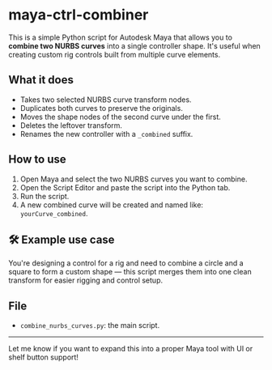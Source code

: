 # maya-ctrl-combiner

This is a simple Python script for Autodesk Maya that allows you to **combine two NURBS curves** into a single controller shape. It's useful when creating custom rig controls built from multiple curve elements.

## What it does

- Takes two selected NURBS curve transform nodes.
- Duplicates both curves to preserve the originals.
- Moves the shape nodes of the second curve under the first.
- Deletes the leftover transform.
- Renames the new controller with a `_combined` suffix.

## How to use

1. Open Maya and select the two NURBS curves you want to combine.
2. Open the Script Editor and paste the script into the Python tab.
3. Run the script.
4. A new combined curve will be created and named like: `yourCurve_combined`.

## 🛠 Example use case

You're designing a control for a rig and need to combine a circle and a square to form a custom shape — this script merges them into one clean transform for easier rigging and control setup.

## File

- `combine_nurbs_curves.py`: the main script.

---

Let me know if you want to expand this into a proper Maya tool with UI or shelf button support!

